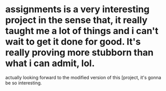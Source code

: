# assignments is a very interesting project in the sense that, it really taught me a lot of things and i can't wait to get it done for good. It's really proving more stubborn than what i can admit, lol.
actually looking forward to the modified version of this [project, it's gonna be so interesting.
